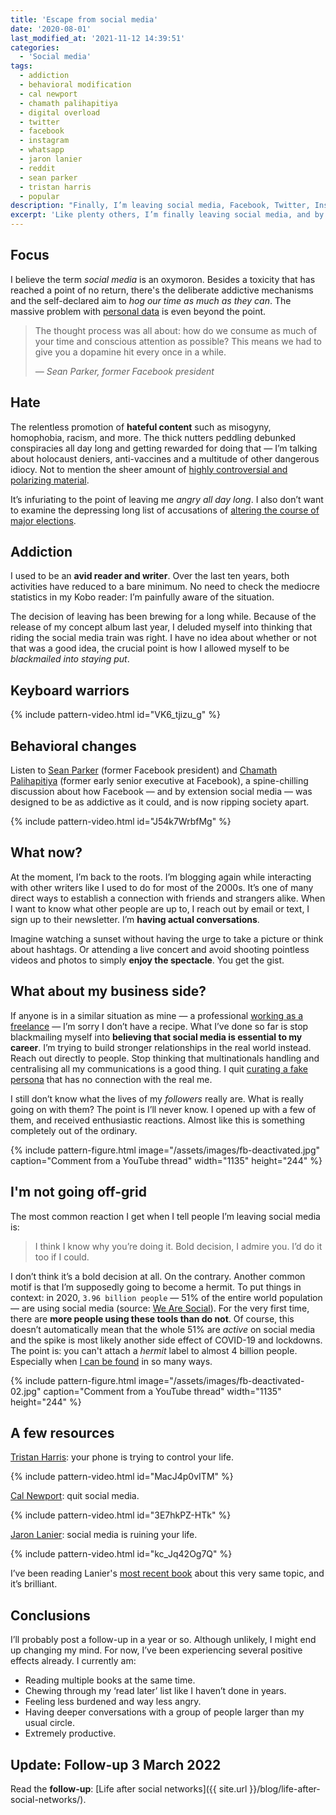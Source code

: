 ```yaml
---
title: 'Escape from social media'
date: '2020-08-01'
last_modified_at: '2021-11-12 14:39:51'
categories:
  - 'Social media'
tags:
  - addiction
  - behavioral modification
  - cal newport
  - chamath palihapitiya
  - digital overload
  - twitter 
  - facebook
  - instagram
  - whatsapp
  - jaron lanier
  - reddit
  - sean parker
  - tristan harris
  - popular
description: "Finally, I’m leaving social media, Facebook, Twitter, Instagram, WhatsApp, Reddit, redirecting my attention and my time to something more productive."
excerpt: 'Like plenty others, I’m finally leaving social media, and by that I mean Facebook, Twitter, Instagram, WhatsApp, Pinterest and Reddit. This post is a personal point of view, it’s not intended as an exhaustive analysis on what is going on with social media, nor am I trying to convince anybody. I’m just <strong>redirecting my attention and my time</strong> to something more productive.'
---
```

## Focus

I believe the term _social media_ is an oxymoron. Besides a toxicity that has reached a point of no return, there's the deliberate addictive mechanisms and the self-declared aim to _hog our time as much as they can_. The massive problem with [personal data](https://en.wikipedia.org/wiki/Facebook%E2%80%93Cambridge_Analytica_data_scandal) is even beyond the point.

> The thought process was all about: how do we consume as much of your time and conscious attention as possible? This means we had to give you a dopamine hit every once in a while.
> 
> <cite>— Sean Parker, former _Facebook_ president</cite>

## Hate

The relentless promotion of **hateful content** such as misogyny, homophobia, racism, and more. The thick nutters peddling debunked conspiracies all day long and getting rewarded for doing that — I’m talking about holocaust deniers, anti-vaccines and a multitude of other dangerous idiocy. Not to mention the sheer amount of [highly controversial and polarizing material](https://www.theguardian.com/technology/2020/jul/26/yael-eisenstat-facebook-is-ripe-for-manipulation-and-viral-misinformation).

It’s infuriating to the point of leaving me _angry all day long_. I also don’t want to examine the depressing long list of accusations of [altering the course of major elections](https://www.npr.org/sections/alltechconsidered/2017/11/16/564542100/how-disinformation-and-distortions-on-social-media-affected-elections-worldwide).

## Addiction

I used to be an **avid reader and writer**. Over the last ten years, both activities have reduced to a bare minimum. No need to check the mediocre statistics in my Kobo reader: I’m painfully aware of the situation.

The decision of leaving has been brewing for a long while. Because of the release of my concept album last year, I deluded myself into thinking that riding the social media train was right. I have no idea about whether or not that was a good idea, the crucial point is how I allowed myself to be _blackmailed into staying put_.

## Keyboard warriors

{% include pattern-video.html id="VK6_tjizu_g" %}

## Behavioral changes

Listen to [Sean Parker](https://en.wikipedia.org/wiki/Sean_Parker) (former Facebook president) and [Chamath Palihapitiya](https://en.wikipedia.org/wiki/Chamath_Palihapitiya) (former early senior executive at Facebook), a spine-chilling discussion about how Facebook — and by extension social media — was designed to be as addictive as it could, and is now ripping society apart.

{% include pattern-video.html id="J54k7WrbfMg" %}

## What now?

At the moment, I’m back to the roots. I’m blogging again while interacting with other writers like I used to do for most of the 2000s. It’s one of many direct ways to establish a connection with friends and strangers alike. When I want to know what other people are up to, I reach out by email or text, I sign up to their newsletter. I’m **having actual conversations**.

Imagine watching a sunset without having the urge to take a picture or think about hashtags. Or attending a live concert and avoid shooting pointless videos and photos to simply **enjoy the spectacle**. You get the gist.

## What about my business side?

If anyone is in a similar situation as mine — a professional [working as a freelance](https://minutestomidnight.co.uk/) — I’m sorry I don’t have a recipe. What I’ve done so far is stop blackmailing myself into **believing that social media is essential to my career**. I’m trying to build stronger relationships in the real world instead. Reach out directly to people. Stop thinking that multinationals handling and centralising all my communications is a good thing. I quit [curating a fake persona](https://www.nytimes.com/2017/05/09/learning/are-you-the-same-person-on-social-media-as-you-are-in-real-life.html) that has no connection with the real me.

I still don’t know what the lives of my _followers_ really are. What is really going on with them? The point is I’ll never know. I opened up with a few of them, and received enthusiastic reactions. Almost like this is something completely out of the ordinary.

{% include pattern-figure.html image="/assets/images/fb-deactivated.jpg" caption="Comment from a YouTube thread" width="1135" height="244" %}

## I'm not going off-grid

The most common reaction I get when I tell people I’m leaving social media is:

> I think I know why you’re doing it. Bold decision, I admire you. I’d do it too if I could.

I don’t think it’s a bold decision at all. On the contrary. Another common motif is that I’m supposedly going to become a hermit. To put things in context: in 2020, `3.96 billion people` — 51% of the entire world population — are using social media (source: [We Are Social](https://wearesocial.com/sg/blog/2020/07/more-than-half-of-the-people-on-earth-now-use-social-media)). For the very first time, there are **more people using these tools than do not**. Of course, this doesn’t automatically mean that the whole 51% are _active_ on social media and the spike is most likely another side effect of COVID-19 and lockdowns. The point is: you can't attach a _hermit_ label to almost 4 billion people. Especially when [I can be found](/contact/) in so many ways.

{% include pattern-figure.html image="/assets/images/fb-deactivated-02.jpg" caption="Comment from a YouTube thread" width="1135" height="244" %}

## A few resources

[Tristan Harris](https://www.tristanharris.com/): your phone is trying to control your life.

{% include pattern-video.html id="MacJ4p0vITM" %}

[Cal Newport](https://www.calnewport.com/): quit social media.

{% include pattern-video.html id="3E7hkPZ-HTk" %}

[Jaron Lanier](https://en.wikipedia.org/wiki/Jaron_Lanier): social media is ruining your life.

{% include pattern-video.html id="kc_Jq42Og7Q" %}

I’ve been reading Lanier's [most recent book](https://www.kobo.com/gb/en/ebook/ten-arguments-for-deleting-your-social-media-accounts-right-now-1) about this very same topic, and it’s brilliant.

## Conclusions

I’ll probably post a follow-up in a year or so. Although unlikely, I might end up changing my mind. For now, I’ve been experiencing several positive effects already. I currently am:

- Reading multiple books at the same time.
- Chewing through my ‘read later’ list like I haven’t done in years.
- Feeling less burdened and way less angry.
- Having deeper conversations with a group of people larger than my usual circle.
- Extremely productive.

## Update: Follow-up 3 March 2022

Read the **follow-up**: [Life after social networks]({{ site.url }}/blog/life-after-social-networks/).